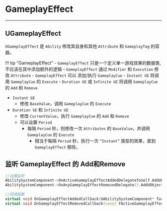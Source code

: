 # GameplayEffect
----------------------

## UGameplayEffect

`UGameplayEffect` 是 `Ability` 修改其自身和其他 `Attribute` 和 `GameplayTag` 的容器。

!!! tip "GameplayEffect"
    - `GameplayEffect` 只是一个定义单一游戏效果的数据类, 不应该在其中添加额外的逻辑
    - `GameplayEffect` 通过 `Modifier` 和 `Execution` 修改 `Attribute`
    - `GameplayEffect` 可以 添加/执行 `GameplayCue`
        - `Instant GE` 将调用 `GameplayCue` 的 `Execute`
        - `Duration GE` 或 `Infinite GE` 将调用 `GameplayCue` 的 `Add` 和 `Remove`

  - `Instant GE`
      - 修改 `BaseValue`，调用 `GameplayCue` 的 `Execute`
  - `Duration GE` 和 `Infinite GE`
      - 修改 `CurrentValue`，执行 `GameplayCue` 的 `Add` 和 `Remove`
      - 可以设置 `Period`
          - 每隔 `Period` 秒，则修改一次 `Attributes` 的 `BaseValue`，并调用 `GameplayCue` 的 `Execute`
            - 相当于每隔 `Period` 秒，执行一次 `“Instant”` 类型的效果，直到 `GameplayEffect` 移除。

## 监听 GameplayEffect 的 Add和Remove

```c++
//设置监听
AbilitySystemComponent->OnActiveGameplayEffectAddedDelegateToSelf.AddUObject(this, &ARPGCharacterBase::OnGameplayEffectAddedCallback);
AbilitySystemComponent->OnAnyGameplayEffectRemovedDelegate().AddUObject(this, &ARPGCharacterBase::OnGameplayEffectRemovedCallback);
 
//回调函数
virtual void OnGameplayEffectAddedCallback(UAbilitySystemComponent* Target, const FGameplayEffectSpec& SpecApplied, FActiveGameplayEffectHandle ActiveHandle);
virtual void OnGameplayEffectRemovedCallback(const FActiveGameplayEffect& EffectRemoved);

